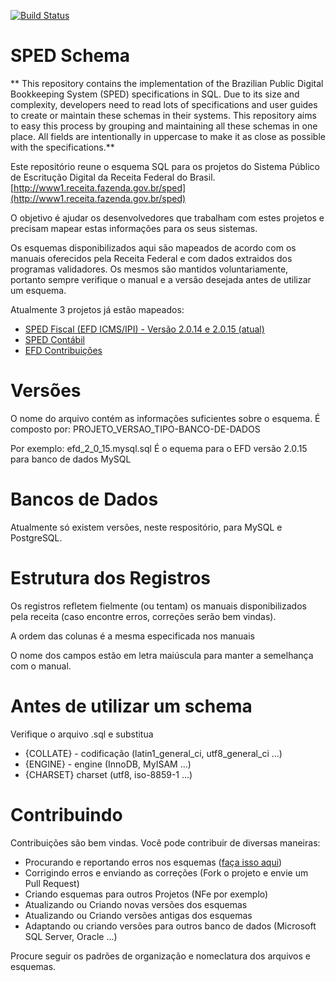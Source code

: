 [![Build Status](https://travis-ci.org/josuelima/sped_schema.svg?branch=master)](https://travis-ci.org/josuelima/sped_schema)


# SPED Schema

** This repository contains the implementation of the Brazilian Public Digital Bookkeeping System (SPED) specifications in SQL. Due to its size and complexity, developers need to read lots of specifications and user guides to create or maintain these schemas in their systems. This repository aims to easy this process by grouping and maintaining all these schemas in one place. All fields are intentionally in uppercase to make it as close as possible with the specifications.**

Este repositório reune o esquema SQL para os projetos do Sistema Público de Escritução Digital da Receita Federal do Brasil.
[http://www1.receita.fazenda.gov.br/sped](http://www1.receita.fazenda.gov.br/sped)

O objetivo é ajudar os desenvolvedores que trabalham com estes projetos e precisam mapear estas informações para os seus sistemas.

Os esquemas disponibilizados aqui são mapeados de acordo com os manuais oferecidos pela Receita Federal e com dados extraidos dos programas validadores. Os mesmos são mantidos voluntariamente, portanto
sempre verifique o manual e a versão desejada antes de utilizar um esquema.

Atualmente 3 projetos já estão mapeados:

* [SPED Fiscal (EFD ICMS/IPI) - Versão 2.0.14 e 2.0.15 (atual)](http://www1.receita.fazenda.gov.br/sistemas/sped-fiscal/download/GUIA_PRATICO_EFD_Versao2.0.15.pdf)
* [SPED Contábil](http://www1.receita.fazenda.gov.br/sistemas/sped-contabil/download/Manual_de_Orientacao_da_ECD.pdf)
* [EFD Contribuições](http://www1.receita.fazenda.gov.br/sistemas/efd-contribuicoes/download/Guia_Pratico_EFD_Contribuicoes_Versao116.pdf)


# Versões

O nome do arquivo contém as informações suficientes sobre o esquema. É composto por: PROJETO_VERSAO_TIPO-BANCO-DE-DADOS

Por exemplo: efd_2_0_15.mysql.sql
É o equema para o EFD versão 2.0.15 para banco de dados MySQL


# Bancos de Dados

Atualmente só existem versões, neste respositório, para MySQL e PostgreSQL.


# Estrutura dos Registros

Os registros refletem fielmente (ou tentam) os manuais disponibilizados pela receita (caso encontre erros, correções serão bem vindas).

A ordem das colunas é a mesma especificada nos manuais

O nome dos campos estão em letra maiúscula para manter a semelhança com o manual.


# Antes de utilizar um schema

Verifique o arquivo .sql e substitua

* {COLLATE} - codificação (latin1_general_ci, utf8_general_ci ...)
* {ENGINE} - engine (InnoDB, MyISAM ...)
* {CHARSET} charset (utf8, iso-8859-1 ...)


# Contribuindo

Contribuições são bem vindas. Você pode contribuir de diversas maneiras:

* Procurando e reportando erros nos esquemas ([faça isso aqui](https://github.com/josuelima/sped_schema/issues))
* Corrigindo erros e enviando as correções (Fork o projeto e envie um Pull Request)
* Criando esquemas para outros Projetos (NFe por exemplo)
* Atualizando ou Criando novas versões dos esquemas
* Atualizando ou Criando versões antigas dos esquemas
* Adaptando ou criando versões para outros banco de dados (Microsoft SQL Server, Oracle ...)

Procure seguir os padrões de organização e nomeclatura dos arquivos e esquemas.